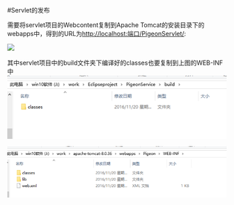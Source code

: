 #Servlet的发布

需要将servlet项目的Webcontent复制到Apache Tomcat的安装目录下的webapps中，得到的URL为[http://localhost:端口/PigeonServlet/](http://localhost:端口/PigeonServlet/):

![](https://github.com/GBXU/Pigeon/raw/master/doc/images/PigeonServlet_0.png)

其中servlet项目中的build文件夹下编译好的classes也要复制到上图的WEB-INF中
![classes](https://github.com/GBXU/Pigeon/raw/master/doc/images/PigeonServlet_2.png)

![WEB-INF](https://github.com/GBXU/Pigeon/raw/master/doc/images/PigeonServlet_1.png)

